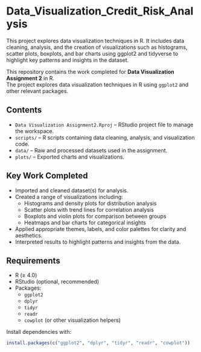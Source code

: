# Data_Visualization_Credit_Risk_Analysis
This project explores data visualization techniques in R. It includes data cleaning, analysis, and the creation of visualizations such as histograms, scatter plots, boxplots, and bar charts using ggplot2 and tidyverse to highlight key patterns and insights in the dataset.

This repository contains the work completed for **Data Visualization Assignment 2** in R.  
The project explores data visualization techniques in R using `ggplot2` and other relevant packages.

## Contents

- `Data Visualization Assignment2.Rproj` – RStudio project file to manage the workspace.
- `scripts/` – R scripts containing data cleaning, analysis, and visualization code.
- `data/` – Raw and processed datasets used in the assignment.
- `plots/` – Exported charts and visualizations.

## Key Work Completed

- Imported and cleaned dataset(s) for analysis.
- Created a range of visualizations including:
  - Histograms and density plots for distribution analysis
  - Scatter plots with trend lines for correlation analysis
  - Boxplots and violin plots for comparison between groups
  - Heatmaps and bar charts for categorical insights
- Applied appropriate themes, labels, and color palettes for clarity and aesthetics.
- Interpreted results to highlight patterns and insights from the data.

## Requirements

- R (≥ 4.0)
- RStudio (optional, recommended)
- Packages:
  - `ggplot2`
  - `dplyr`
  - `tidyr`
  - `readr`
  - `cowplot` (or other visualization helpers)

Install dependencies with:

```r
install.packages(c("ggplot2", "dplyr", "tidyr", "readr", "cowplot"))
